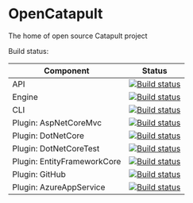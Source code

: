 # OpenCatapult
The home of open source Catapult project

Build status:

| Component | Status |
|-----------|--------|
| API       | [![Build status](https://ci.appveyor.com/api/projects/status/qpi6p3uypagq755o/branch/master?svg=true)](https://ci.appveyor.com/project/Frandi28567/opencatapult/branch/master) |
| Engine    | [![Build status](https://ci.appveyor.com/api/projects/status/vfwu1kc0y1a46sk3/branch/master?svg=true)](https://ci.appveyor.com/project/Frandi28567/opencatapult-1f88g/branch/master) |
| CLI       | [![Build status](https://ci.appveyor.com/api/projects/status/4eogolso3j23ud2v/branch/master?svg=true)](https://ci.appveyor.com/project/Frandi28567/opencatapult-4vn9h/branch/master) |
| Plugin: AspNetCoreMvc | [![Build status](https://ci.appveyor.com/api/projects/status/s0ap554n7nof4rtl/branch/master?svg=true)](https://ci.appveyor.com/project/Frandi28567/opencatapult-gsy03/branch/master) |
| Plugin: DotNetCore | [![Build status](https://ci.appveyor.com/api/projects/status/sc28u4acjqdyq5it/branch/master?svg=true)](https://ci.appveyor.com/project/Frandi28567/opencatapult-hk5be/branch/master) |
| Plugin: DotNetCoreTest | [![Build status](https://ci.appveyor.com/api/projects/status/h7kbd1ea3qgycrb3/branch/master?svg=true)](https://ci.appveyor.com/project/Frandi28567/opencatapult-aakqj/branch/master) |
| Plugin: EntityFrameworkCore | [![Build status](https://ci.appveyor.com/api/projects/status/n4n2vyv2f9pbirty/branch/master?svg=true)](https://ci.appveyor.com/project/Frandi28567/opencatapult-jkmet/branch/master) |
| Plugin: GitHub | [![Build status](https://ci.appveyor.com/api/projects/status/3p4jf52ms265lnq3/branch/master?svg=true)](https://ci.appveyor.com/project/Frandi28567/opencatapult-4ma5g/branch/master) |
| Plugin: AzureAppService | [![Build status](https://ci.appveyor.com/api/projects/status/loej7m5sne7qcwae/branch/master?svg=true)](https://ci.appveyor.com/project/Frandi28567/opencatapult-7rxh2/branch/master) |
